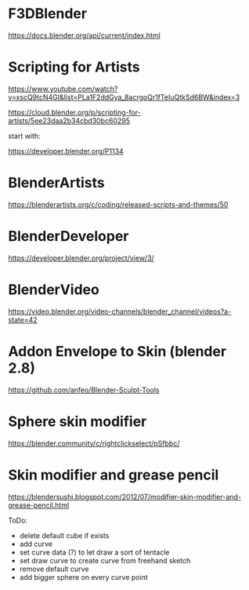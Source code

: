 # F3DBlender

https://docs.blender.org/api/current/index.html

# Scripting for Artists
https://www.youtube.com/watch?v=xscQ9tcN4GI&list=PLa1F2ddGya_8acrgoQr1fTeIuQtkSd6BW&index=3

https://cloud.blender.org/p/scripting-for-artists/5ee23daa2b34cbd30bc60295

start with:

https://developer.blender.org/P1134

# BlenderArtists

https://blenderartists.org/c/coding/released-scripts-and-themes/50

# BlenderDeveloper

https://developer.blender.org/project/view/3/

# BlenderVideo

https://video.blender.org/video-channels/blender_channel/videos?a-state=42

# Addon Envelope to Skin (blender 2.8)

https://github.com/anfeo/Blender-Sculpt-Tools

# Sphere skin modifier

https://blender.community/c/rightclickselect/pSfbbc/

# Skin modifier and grease pencil

https://blendersushi.blogspot.com/2012/07/modifier-skin-modifier-and-grease-pencil.html

ToDo:
* delete default cube if exists
* add curve
* set curve data (?) to let draw a sort of tentacle
* set draw curve to create curve from freehand sketch
* remove default curve
* add bigger sphere on every curve point
